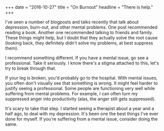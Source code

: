 +++
date = "2016-10-27"
title = "On Burnout"
headline = "There is help."
+++

I've seen a number of blogposts and talks recently that talk about depression, burn-out, and other mental problems.  One post recommended reading a book. Another one recommended talking to friends and family. These things might help, but I doubt that they actually solve the root cause (looking back, they definitely didn't solve my problems, at best suppress them).

I recommend something different. If you have a mental issue, go see a professional. Take it seriously.  I know there's a stigma attached to this, let's try to break through that.

If your leg is broken, you'd probably go to the hospital. With mental issues, you often don't visually see that something is wrong. It might feel harder to justify seeing a professional. Some people are functioning very well while suffering from mental problems. For example, I can often turn my suppressed anger into productivity (alas, the anger still gets suppressed).

It's scary to take that step. I started seeing a therapist about a year and a half ago, to deal with my depression. It's been one the best things I've ever done for myself. If you're suffering from a mental issue, consider doing the same.
